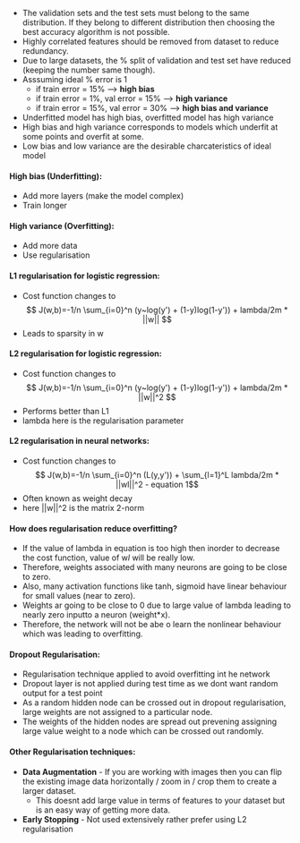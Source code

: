 -	The validation sets and the test sets must belong to the same distribution. If they belong to different distribution then choosing the best accuracy algorithm is not possible.
-	 Highly correlated features should be removed from dataset to reduce redundancy.
-	Due to large datasets, the % split of validation and test set have reduced (keeping the number same though).
-	Asssuming ideal % error is 1 
	-	if train error = 15% --> **high bias**
	-	if train error = 1%, val error = 15% --> **high variance**
	-	if train error = 15%, val error = 30% --> **high bias and variance**	
-	Underfitted model has high bias, overfitted model has high variance
-	High bias and high variance corresponds to models which underfit at some points and overfit at some.
-	Low bias and low variance are the desirable charcateristics of ideal model
####	High bias (Underfitting):
-	Add more layers (make the model complex)
-	Train longer
####	High variance (Overfitting):
-	Add more data
-	Use regularisation
#### L1 regularisation for logistic regression: 
-	Cost function changes to  $$ J(w,b)=-1/n \sum_{i=0}^n (y~log(y') + (1-y)log(1-y')) + lambda/2m * ||w|| $$
-	Leads to sparsity in w

#### L2 regularisation for logistic regression: 
-	Cost function changes to  $$ J(w,b)=-1/n \sum_{i=0}^n (y~log(y') + (1-y)log(1-y')) + lambda/2m * ||w||^2 $$
-	Performs better than L1
-	lambda here is the regularisation parameter

#### L2 regularisation in neural networks: 
-	Cost function changes to  $$ J(w,b)=-1/n \sum_{i=0}^n (L(y,y')) + \sum_{l=1}^L lambda/2m * ||wl||^2 - equation 1$$	
-	Often known as weight decay
-	here ||w||^2  is the matrix 2-norm

#### How does regularisation reduce overfitting?
-	If the value of lambda in equation is too high then inorder to decrease the cost function, value of w*l* will be really low. 
-	Therefore, weights associated with many neurons are going to be close to zero.
-	Also, many activation functions like tanh, sigmoid have linear behaviour for small values (near to zero).
-	Weights ar going to be close to 0 due to large value of lambda leading to nearly zero inputto a neuron (weight*x).
-	Therefore, the network will not be abe o learn the nonlinear behaviour which was leading to overfitting.
#### Dropout Regularisation:
-	Regularisation technique applied to avoid overfitting int he network
-	Dropout layer is not applied during test time as we dont want random output for a test point
-	As a random hidden node can be crossed out in dropout regularisation, large weights are not assigned to a particular node. 
-	The weights of the hidden nodes are spread out prevening assigning large value weight to a node which can be crossed out randomly.
#### Other Regularisation techniques:
-	**Data Augmentation** - If you are working with images then you can flip the existing image data horizontally / zoom in / crop them to create a larger dataset. 
	-	This doesnt add large value in terms of features to your dataset but is an easy way of getting more data.
-	**Early Stopping** - Not used extensively rather prefer using L2 regularisation






















